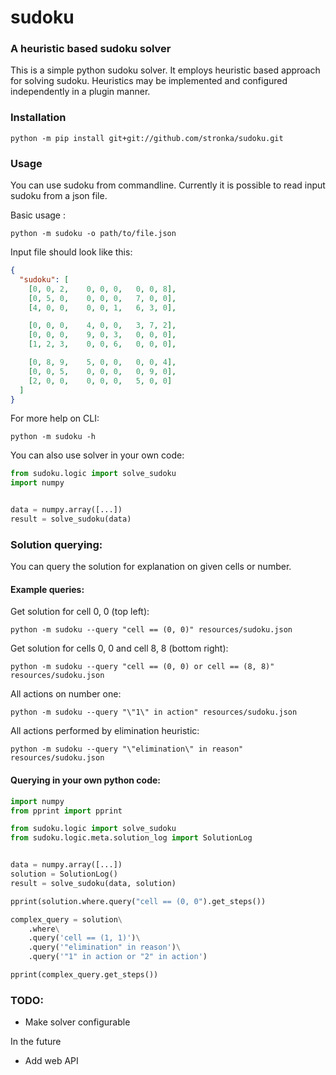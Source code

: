 # sudoku

### A heuristic based sudoku solver

This is a simple python sudoku solver. It employs heuristic based approach for solving sudoku.
Heuristics may be implemented and configured independently in a plugin manner.

### Installation
```commandline
python -m pip install git+git://github.com/stronka/sudoku.git
```

### Usage
You can use sudoku from commandline. Currently it is possible to read input sudoku from a json file. 

Basic usage :
```commandline
python -m sudoku -o path/to/file.json
```

Input file should look like this:

```json
{
  "sudoku": [
    [0, 0, 2,    0, 0, 0,   0, 0, 8],
    [0, 5, 0,    0, 0, 0,   7, 0, 0],
    [4, 0, 0,    0, 0, 1,   6, 3, 0],

    [0, 0, 0,    4, 0, 0,   3, 7, 2],
    [0, 0, 0,    9, 0, 3,   0, 0, 0],
    [1, 2, 3,    0, 0, 6,   0, 0, 0],

    [0, 8, 9,    5, 0, 0,   0, 0, 4],
    [0, 0, 5,    0, 0, 0,   0, 9, 0],
    [2, 0, 0,    0, 0, 0,   5, 0, 0]
  ]
}
```

For more help on CLI:
```commandline
python -m sudoku -h
```


You can also use solver in your own code:
```python
from sudoku.logic import solve_sudoku
import numpy


data = numpy.array([...])
result = solve_sudoku(data)
```

### Solution querying:
You can query the solution for explanation on given cells or number.

#### Example queries:

Get solution for cell 0, 0 (top left):
```commandline
python -m sudoku --query "cell == (0, 0)" resources/sudoku.json
```
Get solution for cells 0, 0 and cell 8, 8 (bottom right):
```commandline
python -m sudoku --query "cell == (0, 0) or cell == (8, 8)" resources/sudoku.json
``` 
All actions on number one:
```commandline
python -m sudoku --query "\"1\" in action" resources/sudoku.json
```
All actions performed by elimination heuristic:
```commandline
python -m sudoku --query "\"elimination\" in reason" resources/sudoku.json 
```

#### Querying in your own python code:
```python
import numpy
from pprint import pprint

from sudoku.logic import solve_sudoku
from sudoku.logic.meta.solution_log import SolutionLog


data = numpy.array([...])
solution = SolutionLog()
result = solve_sudoku(data, solution)

pprint(solution.where.query("cell == (0, 0").get_steps())

complex_query = solution\
    .where\
    .query('cell == (1, 1)')\
    .query('"elimination" in reason')\
    .query('"1" in action or "2" in action')

pprint(complex_query.get_steps())
```

### TODO:

* Make solver configurable

In the future

* Add web API
